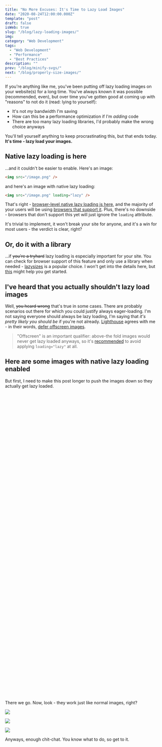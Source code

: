 ```yaml
---
title: "No More Excuses: It's Time to Lazy Load Images"
date: "2020-08-24T12:00:00.000Z"
template: "post"
draft: false
isWeb: true
slug: "/blog/lazy-loading-images/"
img:
category: "Web Development"
tags:
  - "Web Development"
  - "Performance"
  - "Best Practices"
description: ""
prev: "/blog/minify-svgs/"
next: "/blog/properly-size-images/"
---
```


If you're anything like me, you've been putting off lazy loading images on your website(s) for a long time. You've always known it was possible (recommended, even), but over time you've gotten good at coming up with "reasons" to not do it (read: lying to yourself):

- It's not *my* bandwidth I'm saving
- How can this be a performance optimization if I'm *adding* code
- There are too many lazy loading libraries, I'd probably make the wrong choice anyways

You'll tell yourself anything to keep procrastinating this, but that ends today. **It's time - lazy load your images.**

## Native lazy loading is here

...and it couldn't be easier to enable. Here's an image:

```html
<img src="/image.png" />
```

and here's an image with native lazy loading:

```html
<img src="/image.png" loading="lazy" />
```

That's right - [browser-level native lazy loading is here](https://web.dev/native-lazy-loading/), and the majority of your users will be using [browsers that support it](https://caniuse.com/#feat=loading-lazy-attr). Plus, there's no downside - browsers that don't support this yet will just ignore the `loading` attribute.

It's trivial to implement, it won't break your site for anyone, and it's a win for most users - the verdict is clear, right?


## Or, do it with a library

...if ~~you're a tryhard~~ lazy loading is especially important for your site. You can check for browser support of this feature and only use a library when needed - [lazysizes](https://github.com/aFarkas/lazysizes) is a popular choice. I won't get into the details here, but [this](https://web.dev/native-lazy-loading/#how-do-i-handle-browsers-that-don't-yet-support-native-lazy-loading) might help you get started.


## I've heard that you actually shouldn't lazy load images

Well, ~~you heard wrong~~ that's true in some cases. There are probably scenarios out there for which you could justify always eager-loading. I'm not saying everyone should always be lazy loading, I'm saying that *it's pretty likely you should be* if you're not already. [Lighthouse](https://developers.google.com/web/tools/lighthouse) agrees with me - in their words, [defer offscreen images](https://web.dev/offscreen-images/).

> "Offscreen" is an important qualifier: above-the fold images would never get lazy loaded anyways, so it's [recommended](https://web.dev/native-lazy-loading/#is-there-a-downside-to-lazy-loading-images-that-are-within-the-device-viewport) to avoid applying `loading="lazy"` at all.


## Here are some images with native lazy loading enabled

But first, I need to make this post longer to push the images down so they actually get lazy loaded.

<div style="height: 1000px;"></div>

There we go. Now, look - they work just like normal images, right?

![](./media-link/lazy-load-post/webstack.png)

![](./media-link/lazy-load-post/macbook.png)

![](./media-link/lazy-load-post/programming.png)

Anyways, enough chit-chat. You know what to do, so get to it.
